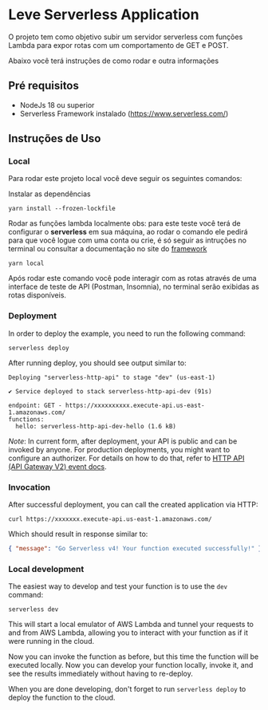 <!--
title: 'AWS Simple HTTP Endpoint example in NodeJS'
description: 'This template demonstrates how to make a simple HTTP API with Node.js running on AWS Lambda and API Gateway using the Serverless Framework.'
layout: Doc
framework: v4
platform: AWS
language: nodeJS
authorLink: 'https://github.com/serverless'
authorName: 'Serverless, Inc.'
authorAvatar: 'https://avatars1.githubusercontent.com/u/13742415?s=200&v=4'
-->

# Leve Serverless Application

O projeto tem como objetivo subir um servidor serverless com funções Lambda
para expor rotas com um comportamento de GET e POST.

Abaixo você terá instruções de como rodar e outra informações

## Pré requisitos

- NodeJs 18 ou superior
- Serverless Framework instalado (https://www.serverless.com/)

## Instruções de Uso

### Local

Para rodar este projeto local você deve seguir os seguintes comandos:

Instalar as dependências

```
yarn install --frozen-lockfile
```

Rodar as funções lambda localmente
obs: para este teste você terá de configurar o **serverless** em sua máquina,
ao rodar o comando ele pedirá para que você logue com uma conta ou crie, é só seguir
as intruções no terminal ou consultar a documentação no site do [framework](https://www.serverless.com/)

```
yarn local
```

Após rodar este comando você pode interagir com as rotas através de uma interface de
teste de API (Postman, Insomnia), no terminal serão exibidas as rotas disponíveis.

### Deployment

In order to deploy the example, you need to run the following command:

```
serverless deploy
```

After running deploy, you should see output similar to:

```
Deploying "serverless-http-api" to stage "dev" (us-east-1)

✔ Service deployed to stack serverless-http-api-dev (91s)

endpoint: GET - https://xxxxxxxxxx.execute-api.us-east-1.amazonaws.com/
functions:
  hello: serverless-http-api-dev-hello (1.6 kB)
```

_Note_: In current form, after deployment, your API is public and can be invoked by anyone. For production deployments, you might want to configure an authorizer. For details on how to do that, refer to [HTTP API (API Gateway V2) event docs](https://www.serverless.com/framework/docs/providers/aws/events/http-api).

### Invocation

After successful deployment, you can call the created application via HTTP:

```
curl https://xxxxxxx.execute-api.us-east-1.amazonaws.com/
```

Which should result in response similar to:

```json
{ "message": "Go Serverless v4! Your function executed successfully!" }
```

### Local development

The easiest way to develop and test your function is to use the `dev` command:

```
serverless dev
```

This will start a local emulator of AWS Lambda and tunnel your requests to and from AWS Lambda, allowing you to interact with your function as if it were running in the cloud.

Now you can invoke the function as before, but this time the function will be executed locally. Now you can develop your function locally, invoke it, and see the results immediately without having to re-deploy.

When you are done developing, don't forget to run `serverless deploy` to deploy the function to the cloud.
